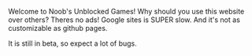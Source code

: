 Welcome to Noob's Unblocked Games! Why should you use this website over others? Theres no ads!
Google sites is SUPER slow. And it's not as customizable as github pages.

It is still in beta, so expect a lot of bugs.
